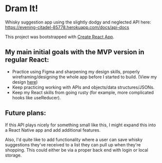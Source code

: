 # Dram It!

Whisky suggestion app using the slightly dodgy and neglected API here: https://evening-citadel-85778.herokuapp.com/docs/api-docs

This project was bootstrapped with [Create React App](https://github.com/facebook/create-react-app).

## My main initial goals with the MVP version in regular React:
- Practice using Figma and sharpening my design skills, properly wireframing/designing the whole app before I started to build. (View my design [here](https://www.figma.com/file/ibQI54URpxdEZwoXxjYVdI/Dram-It?node-id=4%3A23))
- Keep practicing working with APIs and objects/data structures/JSONs.
- Keep my React skills from going rusty (for example, more complicated hooks like useReducer).

## Future plans:

If this API plays nicely for something small like this, I might expand this into a React Native app and add additional features.

Also, I'd quite like to add functionality where a user can save whisky suggestions they've received to a list they can pull up when they're shopping. This could either be via a proper back end with login or local storage.
